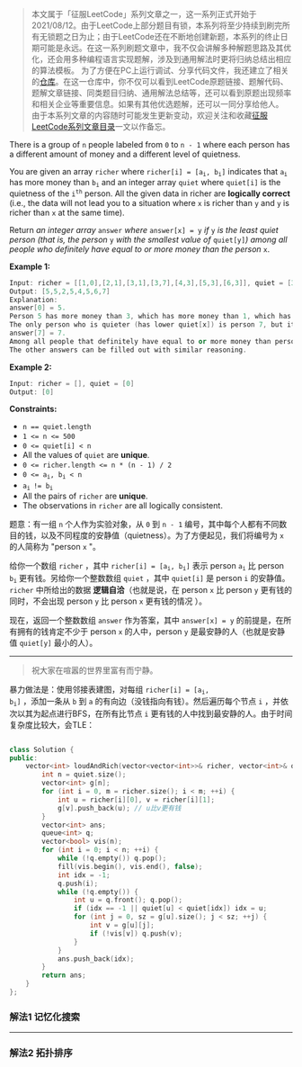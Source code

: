 > 本文属于「征服LeetCode」系列文章之一，这一系列正式开始于2021/08/12。由于LeetCode上部分题目有锁，本系列将至少持续到刷完所有无锁题之日为止；由于LeetCode还在不断地创建新题，本系列的终止日期可能是永远。在这一系列刷题文章中，我不仅会讲解多种解题思路及其优化，还会用多种编程语言实现题解，涉及到通用解法时更将归纳总结出相应的算法模板。
> <b></b>
> 为了方便在PC上运行调试、分享代码文件，我还建立了相关的[仓库](https://github.com/memcpy0/LeetCode-Conquest)。在这一仓库中，你不仅可以看到LeetCode原题链接、题解代码、题解文章链接、同类题目归纳、通用解法总结等，还可以看到原题出现频率和相关企业等重要信息。如果有其他优选题解，还可以一同分享给他人。
> <b></b>
> 由于本系列文章的内容随时可能发生更新变动，欢迎关注和收藏[征服LeetCode系列文章目录](https://memcpy0.blog.csdn.net/article/details/119656559)一文以作备忘。

<p>There is a group of <code>n</code> people labeled from <code>0</code> to <code>n - 1</code> where each person has a different amount of money and a different level of quietness.</p>

<p>You are given an array <code>richer</code> where <code>richer[i] = [a<sub>i</sub>, b<sub>i</sub>]</code> indicates that <code>a<sub>i</sub></code> has more money than <code>b<sub>i</sub></code> and an integer array <code>quiet</code> where <code>quiet[i]</code> is the quietness of the <code>i<sup>th</sup></code> person. All the given data in richer are <strong>logically correct</strong> (i.e., the data will not lead you to a situation where <code>x</code> is richer than <code>y</code> and <code>y</code> is richer than <code>x</code> at the same time).</p>

<p>Return <em>an integer array </em><code>answer</code><em> where </em><code>answer[x] = y</code><em> if </em><code>y</code><em> is the least quiet person (that is, the person </em><code>y</code><em> with the smallest value of </em><code>quiet[y]</code><em>) among all people who definitely have equal to or more money than the person </em><code>x</code>.</p>

 
<p><strong>Example 1:</strong></p>

```cpp
Input: richer = [[1,0],[2,1],[3,1],[3,7],[4,3],[5,3],[6,3]], quiet = [3,2,5,4,6,1,7,0]
Output: [5,5,2,5,4,5,6,7]
Explanation: 
answer[0] = 5.
Person 5 has more money than 3, which has more money than 1, which has more money than 0.
The only person who is quieter (has lower quiet[x]) is person 7, but it is not clear if they have more money than person 0.
answer[7] = 7.
Among all people that definitely have equal to or more money than person 7 (which could be persons 3, 4, 5, 6, or 7), the person who is the quietest (has lower quiet[x]) is person 7.
The other answers can be filled out with similar reasoning.
```
<p><strong>Example 2:</strong></p>

```cpp
Input: richer = [], quiet = [0]
Output: [0]
```

 <p><strong>Constraints:</strong></p>

<ul>
	<li><code>n == quiet.length</code></li>
	<li><code>1 &lt;= n &lt;= 500</code></li>
	<li><code>0 &lt;= quiet[i] &lt; n</code></li>
	<li>All the values of <code>quiet</code> are <strong>unique</strong>.</li>
	<li><code>0 &lt;= richer.length &lt;= n * (n - 1) / 2</code></li>
	<li><code>0 &lt;= a<sub>i</sub>, b<sub>i</sub> &lt; n</code></li>
	<li><code>a<sub>i </sub>!= b<sub>i</sub></code></li>
	<li>All the pairs of <code>richer</code> are <strong>unique</strong>.</li>
	<li>The observations in <code>richer</code> are all logically consistent.</li>
</ul>

题意：有一组 <code>n</code> 个人作为实验对象，从 <code>0</code> 到 <code>n - 1</code> 编号，其中每个人都有不同数目的钱，以及不同程度的安静值（quietness）。为了方便起见，我们将编号为 <code>x</code> 的人简称为 "person <code>x</code> "。

<p>给你一个数组 <code>richer</code> ，其中 <code>richer[i] = [a<sub>i</sub>, b<sub>i</sub>]</code> 表示 person <code>a<sub>i</sub></code> 比 person <code>b<sub>i</sub></code> 更有钱。另给你一个整数数组 <code>quiet</code> ，其中 <code>quiet[i]</code> 是 person <code>i</code> 的安静值。<code>richer</code> 中所给出的数据 <strong>逻辑自洽</strong>（也就是说，在 person <code>x</code> 比 person <code>y</code> 更有钱的同时，不会出现 person <code>y</code> 比 person <code>x</code> 更有钱的情况 ）。</p>

<p>现在，返回一个整数数组 <code>answer</code> 作为答案，其中 <code>answer[x] = y</code> 的前提是，在所有拥有的钱肯定不少于 person <code>x</code> 的人中，person <code>y</code> 是最安静的人（也就是安静值 <code>quiet[y]</code> 最小的人）。</p>


---
> 祝大家在喧嚣的世界里富有而宁静。

暴力做法是：使用邻接表建图，对每组 <code>richer[i] = [a<sub>i</sub>, b<sub>i</sub>]</code> ，添加一条从 `b` 到 `a` 的有向边（没钱指向有钱）。然后遍历每个节点 `i` ，并依次以其为起点进行BFS，在所有比节点 `i` 更有钱的人中找到最安静的人。由于时间复杂度比较大，会TLE：
```cpp

class Solution {
public:
    vector<int> loudAndRich(vector<vector<int>>& richer, vector<int>& quiet) {
        int n = quiet.size();
        vector<int> g[n];
        for (int i = 0, m = richer.size(); i < m; ++i) {
            int u = richer[i][0], v = richer[i][1];
            g[v].push_back(u); // u比v更有钱
        }
        vector<int> ans;
        queue<int> q;
        vector<bool> vis(n);
        for (int i = 0; i < n; ++i) {
            while (!q.empty()) q.pop();
            fill(vis.begin(), vis.end(), false);
            int idx = -1;
            q.push(i);
            while (!q.empty()) {
                int u = q.front(); q.pop();
                if (idx == -1 || quiet[u] < quiet[idx]) idx = u;
                for (int j = 0, sz = g[u].size(); j < sz; ++j) {
                    int v = g[u][j];
                    if (!vis[v]) q.push(v);
                }
            }
            ans.push_back(idx);
        }
        return ans;
    }
};
```
### 解法1 记忆化搜索


---
### 解法2 拓扑排序
